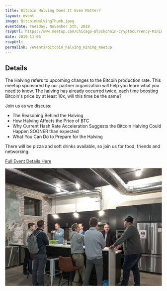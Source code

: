 ```yaml
---
title: Bitcoin Halving Does It Even Matter?
layout: event
image: BitcoinHalvingThumb.jpeg
eventdate: Tuesday, November 5th, 2019
rsvpUrl: https://www.meetup.com/Chicago-Blockchain-Cryptocurrency-Mining-Meetup/events/264966116
date: 2019-11-05
rsvpUrl: 
permalink: /events/bitcoin_halving_mining_meetup
---
```

<h2> Details </h2>
The Halving refers to upcoming changes to the Bitcoin production rate. This meetup sponsored by our partner organization will help you learn what you need to know.
The halving has already occurred twice, each time boosting Bitcoin's price by at least 10x, will this time be the same?

Join us as we discuss:
<ul>
  <li>The Reasoning Behind the Halving</li>
  <li>How Halving Affects the Price of BTC</li>
  <li>Why Current Hash Rate Acceleration Suggests the Bitcoin Halving Could Happen SOONER than expected</li>
  <li>What You Can Do to Prepare for the Halving</li>
</ul> 

There will be pizza and soft drinks available, so join us for food, friends and networking.

<a href="https://www.meetup.com/Chicago-Blockchain-Cryptocurrency-Mining-Meetup/events/264966116" target="_blank">Full Event Details Here</a>

<img src="/assets/img/IMG_20191105_193037.jpg">
